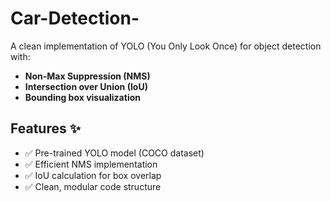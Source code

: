 # Car-Detection-
A clean implementation of YOLO (You Only Look Once) for object detection with:
- **Non-Max Suppression (NMS)**
- **Intersection over Union (IoU)**
- **Bounding box visualization**



## Features ✨
- ✅ Pre-trained YOLO model (COCO dataset)
- ✅ Efficient NMS implementation
- ✅ IoU calculation for box overlap
- ✅ Clean, modular code structure
